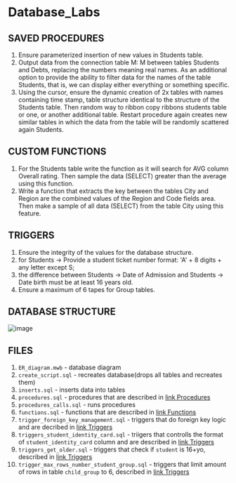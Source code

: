 # Database_Labs

## <a name="procedures"></a> SAVED PROCEDURES
1. Ensure parameterized insertion of new values in
Students table.
2. Output data from the connection table M: M between
tables Students and Debts, replacing the numbers
meaning real names. As an additional option to provide
the ability to filter data for the names of the table Students,
that is, we can display either everything or something specific.
3. Using the cursor, ensure the dynamic creation of 2x
tables with names containing time stamp, table structure
identical to the structure of the Students table. Then random
way to ribbon copy ribbons students table or
one, or another additional table. Restart
procedure again creates new similar tables in which
the data from the table will be randomly scattered again
Students.
## CUSTOM FUNCTIONS <a name="functions"></a>
1. For the Students table write the function as it will search for AVG
column Overall rating. Then sample the data
(SELECT) greater than the average using this
function.
2. Write a function that extracts the key between the tables
City and Region are the combined values of the Region and Code fields
area. Then make a sample of all data (SELECT) from the table
City using this feature.
## TRIGGERS <a name="triggers"></a>
1. <a name="triggers/fk"></a> Ensure the integrity of the values for the database structure.
2. <a name="triggers/format"></a>for Students → Provide a student ticket number
format: 'A' + 8 digits + any letter except S;
3. <a name="triggers/age"></a>the difference between Students → Date of Admission and Students → Date
birth must be at least 16 years old.
4. <a name="triggers/limit"></a>Ensure a maximum of 6 tapes for
Group tables. 
## DATABASE STRUCTURE
![image](https://user-images.githubusercontent.com/74894799/145216229-993d0ea9-de52-43f7-983b-69b106a37d95.png)
## FILES
1. `ER_diagram.mwb` - database diagram
2. `create_script.sql` - recreates database(drops all tables and recreates them)
3. `inserts.sql` - inserts data into tables
4. `procedures.sql` - procedures that are described in [link Procedures](#procedures)
5. `procedures_calls.sql` - runs procedures
6. `functions.sql` - functions that are described in [link Functions](#functions)
7. `trigger_foreign_key_management.sql` - triggers that do foreign key logic and are decribed in [link Triggers](#triggers/fk)
8. `triggers_student_identity_card.sql` - triigers that controlls the format of `student_identity_card` column and are described in [link Triggers](#triggers/format)
9. `triggers_get_older.sql` - triggers that check if `student` is 16+yo, described in [link Triggers](#triggers/age)
10. `trigger_max_rows_number_student_group.sql` - triggers that limit amount of rows in table `child_group` to 6, described in [link Triggers](#triggers/limit)

